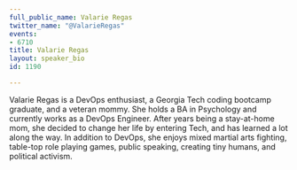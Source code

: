 ```yaml
---
full_public_name: Valarie Regas
twitter_name: "@ValarieRegas"
events:
- 6710
title: Valarie Regas
layout: speaker_bio
id: 1190

---
```

Valarie Regas is a DevOps enthusiast, a Georgia Tech coding bootcamp graduate, and a veteran mommy. She holds a BA in Psychology and currently works as a DevOps Engineer. After years being a stay-at-home mom, she decided to change her life by entering Tech, and has learned a lot along the way. In addition to DevOps, she enjoys mixed martial arts fighting, table-top role playing games, public speaking, creating tiny humans, and political activism.  